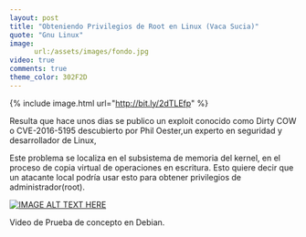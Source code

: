```yaml
---
layout: post
title: "Obteniendo Privilegios de Root en Linux (Vaca Sucia)"
quote: "Gnu Linux"
image:
      url:/assets/images/fondo.jpg
video: true
comments: true
theme_color: 302F2D
---
```


{% include image.html url="http://bit.ly/2dTLEfp" %}

Resulta que hace unos dias se publico un exploit conocido como Dirty COW o CVE-2016-5195 descubierto por Phil Oester,un experto en 
seguridad y desarrollador de Linux,

Este problema se localiza en el subsistema de memoria del kernel, en el proceso de copia virtual de operaciones en escritura. 
Esto quiere decir que un atacante local podría usar esto para obtener privilegios de administrador(root).

[![IMAGE ALT TEXT HERE](https://youtu.be/VyVXXsj2-v0)](https://youtu.be/VyVXXsj2-v0)

Video de Prueba de concepto en Debian. 
